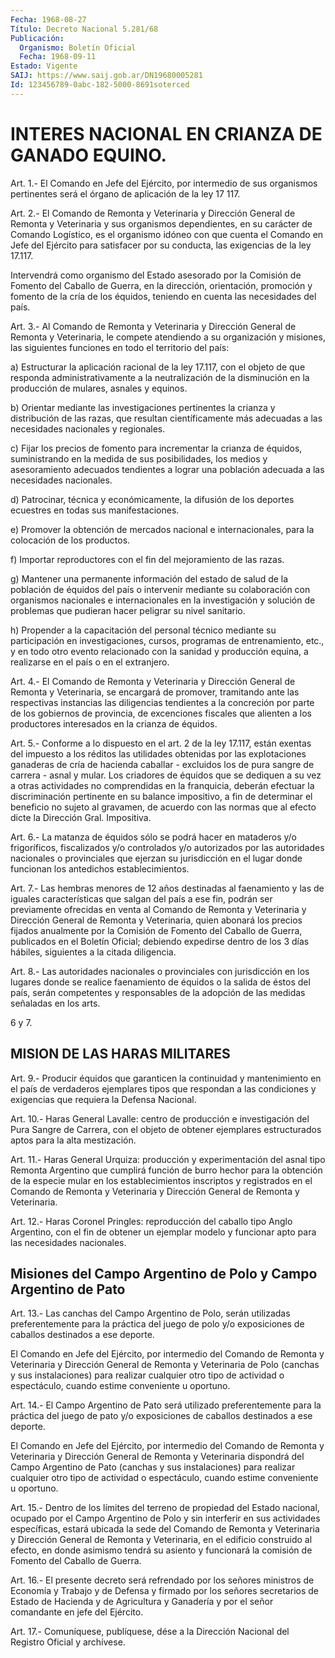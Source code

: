 ```yaml
---
Fecha: 1968-08-27
Título: Decreto Nacional 5.281/68
Publicación:
  Organismo: Boletín Oficial
  Fecha: 1968-09-11
Estado: Vigente
SAIJ: https://www.saij.gob.ar/DN19680005281
Id: 123456789-0abc-182-5000-8691soterced
---
```

# INTERES NACIONAL EN CRIANZA DE GANADO EQUINO.

<a id="1"></a>
Art. 1.- El Comando en Jefe del Ejército, por intermedio de sus organismos  pertinentes  será  el órgano de aplicación de la ley 17 117.

<a id="2"></a>
Art.  2.-  El  Comando  de  Remonta  y Veterinaria y Dirección General de Remonta y Veterinaria y sus organismos  dependientes, en su  carácter de Comando Logístico, es el organismo idóneo  con  que cuenta  el  Comando  en  Jefe  del  Ejército para satisfacer por su conducta, las exigencias de la ley 17.117.

Intervendrá como organismo del Estado  asesorado por la Comisión de Fomento  del  Caballo  de  Guerra,  en  la dirección,  orientación, promoción y fomento de la cría de los équidos,  teniendo  en cuenta las necesidades del país.

<a id="3"></a>
Art.  3.-  Al  Comando  de  Remonta  y Veterinaria y Dirección General  de  Remonta  y  Veterinaria, le compete  atendiendo  a  su organización  y  misiones, las  siguientes  funciones  en  todo  el territorio del país:

a) Estructurar la  aplicación  racional  de  la  ley 17.117, con el objeto  de que responda administrativamente a la neutralización  de la disminución  en  la  producción  de  mulares, asnales y equinos.

b) Orientar mediante las investigaciones  pertinentes  la crianza y distribución  de  las  razas,  que  resultan  científicamente   más adecuadas    a   las  necesidades  nacionales  y  regionales.

c) Fijar los precios  de  fomento  para  incrementar  la crianza de équidos,  suministrando  en  la  medida  de sus posibilidades,  los medios y asesoramiento adecuados tendientes  a lograr una población adecuada a las necesidades nacionales.

d)  Patrocinar,  técnica  y  económicamente,  la  difusión  de  los deportes ecuestres en todas sus manifestaciones.

e)  Promover  la  obtención de mercados nacional e internacionales, para la colocación de los productos.

f) Importar reproductores  con  el  fin  del  mejoramiento  de  las razas.

g)  Mantener  una  permanente información del estado de salud de la población de équidos del país o intervenir mediante su colaboración con organismos  nacionales  e  internacionales  en  la investigación  y  solución de problemas que pudieran hacer peligrar su nivel sanitario.

h) Propender a la capacitación  del  personal  técnico  mediante su participación en investigaciones, cursos, programas de entrenamiento,  etc.,  y  en  todo  otro evento relacionado con  la sanidad  y producción equina, a realizarse  en  el  país  o  en  el extranjero.

<a id="4"></a>
Art.  4.-  El  Comando  de  Remonta  y Veterinaria y Dirección General  de  Remonta  y  Veterinaria,  se  encargará  de  promover, tramitando   ante  las  respectivas  instancias  las    diligencias tendientes  a    la  concreción  por  parte  de  los  gobiernos  de provincia, de excenciones  fiscales  que alienten a los productores interesados en la crianza de équidos.

<a id="5"></a>
Art. 5.- Conforme a lo dispuesto en el art. 2 de la ley 17.117, están  exentas  del impuesto a los réditos las utilidades obtenidas por las explotaciones  ganaderas  de  cría  de  hacienda caballar - excluidos  los  de  pura  sangre  de carrera - asnal y  mular.  Los criadores de équidos que se dediquen  a  su vez a otras actividades no comprendidas en la franquicia, deberán efectuar la discriminación  pertinente  en  su  balance impositivo,  a  fin  de determinar el beneficio no sujeto al  gravamen,  de acuerdo con las normas    que  al  efecto  dicte  la  Dirección  Gral.  Impositiva.

<a id="6"></a>
Art. 6.- La matanza de équidos sólo se podrá hacer en mataderos y/o  frigoríficos, fiscalizados y/o controlados y/o autorizados por las  autoridades    nacionales    o  provinciales  que  ejerzan  su jurisdicción en el lugar donde funcionan los antedichos establecimientos.

<a id="7"></a>
Art.  7.-  Las  hembras  menores  de  12  años  destinadas  al faenamiento  y las de iguales características que salgan del país a ese fin, podrán  ser  previamente  ofrecidas en venta al Comando de Remonta y Veterinaria y Dirección General de Remonta y Veterinaria, quien abonará los precios  fijados  anualmente  por la Comisión  de  Fomento  del  Caballo  de  Guerra,  publicados  en el Boletín  Oficial;  debiendo expedirse dentro de los 3 días hábiles, siguientes a la citada diligencia.

<a id="8"></a>
Art.  8.-  Las  autoridades  nacionales  o  provinciales  con jurisdicción  en  los  lugares  donde  se  realice  faenamiento  de équidos  o  la  salida  de  éstos  del  país,  serán  competentes y responsables de la adopción de las medidas señaladas en  los  arts.

6 y 7.

## MISION DE LAS HARAS MILITARES

<a id="9"></a>
Art.  9.-  Producir  équidos  que  garanticen la continuidad y mantenimiento  en  el  país  de  verdaderos  ejemplares  tipos  que respondan  a las condiciones y exigencias que requiera  la  Defensa Nacional.

<a id="10"></a>
Art.  10.-  Haras  General  Lavalle:  centro  de  producción e investigación del Pura Sangre de Carrera, con el objeto  de obtener ejemplares    estructurados    aptos   para  la  alta  mestización.

<a id="11"></a>
Art.  11.- Haras General Urquiza: producción y experimentación del asnal tipo  Remonta  Argentino  que  cumplirá  función de burro hechor para la obtención de la especie mular en los establecimientos inscriptos y registrados en el Comando  de Remonta y  Veterinaria  y  Dirección  General  de  Remonta  y  Veterinaria.

<a id="12"></a>
Art. 12.- Haras Coronel Pringles: reproducción del caballo tipo Anglo  Argentino,  con  el  fin  de  obtener  un  ejemplar modelo y funcionar apto para las necesidades nacionales.

## Misiones  del  Campo  Argentino  de  Polo y Campo Argentino de Pato

<a id="13"></a>
Art.  13.-  Las  canchas  del  Campo  Argentino de Polo, serán utilizadas preferentemente para la práctica  del  juego de polo y/o exposiciones de caballos destinados a ese deporte.

El  Comando  en  Jefe del Ejército, por intermedio del  Comando  de Remonta y Veterinaria  y Dirección General de Remonta y Veterinaria de Polo (canchas y sus instalaciones)  para realizar cualquier otro tipo  de  actividad  o  espectáculo, cuando  estime  conveniente  u oportuno.

<a id="14"></a>
Art. 14.- El Campo Argentino de Pato será utilizado preferentemente para la práctica del juego de pato y/o exposiciones de caballos destinados a ese deporte.

El  Comando  en  Jefe  del  Ejército, por intermedio del Comando de Remonta y Veterinaria y Dirección  General de Remonta y Veterinaria dispondrá del Campo Argentino de Pato (canchas y sus instalaciones) para realizar cualquier  otro  tipo  de  actividad o espectáculo, cuando estime conveniente u oportuno.

<a id="15"></a>
Art.  15.-  Dentro de los límites del terreno de propiedad del Estado nacional, ocupado  por  el  Campo  Argentino  de  Polo y sin interferir en sus actividades específicas, estará ubicada  la  sede del  Comando  de  Remonta  y  Veterinaria  y  Dirección  General de Remonta  y  Veterinaria,  en  el edificio construido al efecto,  en donde  asimismo  tendrá su asiento  y  funcionará  la  comisión  de Fomento del Caballo de Guerra.

<a id="16"></a>
Art.  16.- El presente decreto será refrendado por los señores ministros de  Economía  y  Trabajo  y  de Defensa y firmado por los señores  secretarios  de  Estado de Hacienda  y  de  Agricultura  y Ganadería  y  por  el  señor  comandante   en  jefe  del  Ejército.

<a id="17"></a>
Art. 17.- Comuníquese, publíquese, dése a la Dirección Nacional del Registro Oficial y archívese.